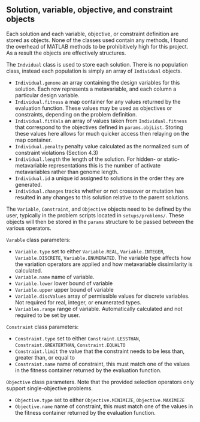 ## Solution, variable, objective, and constraint objects
Each solution and each variable, objective, or constraint definition are stored as objects. None of the classes used contain any methods, I found the overhead of MATLAB methods to be prohibitively high for this project. As a result the objects are effectively structures.

The ```Indvidual``` class is used to store each solution. There is no population class, instead each population is simply an array of `Individual` objects. 

- ```Individual.genome``` an array containing the design variables for this solution. Each row represents a metavariable, and each column a particular design variable.
- ```Individual.fitness``` a map container for any values returned by the evaluation function. These values may be used as objectives or constraints, depending on the problem definition. 
- ```Individual.fitVals``` an array of values taken from ```Individual.fitness``` that correspond to the objectives defined in ```params.objList```. Storing these values here allows for much quicker access then relaying on the map container.
- ```Individual.penalty``` penalty value calculated as the normalized sum of constraint violations (Section 4.3)
- ```Individual.length``` the length of the solution. For hidden- or static- metavariable representations this is the number of activate metavariables rather than genome length.
- ```Individual.id``` a unique id assigned to solutions in the order they are generated.
- ```Individual.changes``` tracks whether or not crossover or mutation has resulted in any changes to this solution relative to the parent solutions.


The ```Variable```, ```Constraint```, and ```Objective``` objects need to be defined by the user, typically in the problem scripts located in ```setups/problems/```. These objects will then be stored in the ```params``` structure to be passed between the various operators.  

```Varable``` class parameters:

- ```Variable.type``` set to either ```Variable.REAL```, ```Variable.INTEGER```, ```Variable.DISCRETE```, ```Variable.ENUMERATED```. The variable type affects how the variation operators are applied and how metavariable dissimilarity is calculated. 
- ```Variable.name``` name of variable.
- ```Variable.lower``` lower bound of variable
- ```Variable.upper``` upper bound of variable
- ```Variable.discValues``` array of permissible values for discrete variables. Not required for real, integer, or enumerated types.
- ```Variables.range``` range of variable. Automatically calculated and not required to be set by user. 

```Constraint``` class parameters:

- ```Constraint.type``` set to either ```Constraint.LESSTHAN```, ```Constraint.GREATERTHAN```, ```Constraint.EQUALTO```
- ```Constraint.limit``` the value that the constraint needs to be less than, greater than, or equal to
- ```Constraint.name``` name of constraint, this must match one of the values in the fitness container returned by the evaluation function. 

```Objective``` class parameters. Note that the provided selection operators only support single-objective problems. 

- ```Objective.type``` set to either ```Objective.MINIMIZE```, ```Objective.MAXIMIZE```
- ```Objective.name``` name of constraint, this must match one of the values in the fitness container returned by the evaluation function. 
